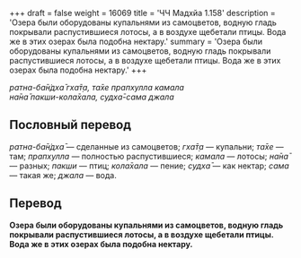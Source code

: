 +++
draft = false
weight = 16069
title = 'ЧЧ Мадхйа 1.158'
description = 'Озера были оборудованы купальнями из самоцветов, водную гладь покрывали распустившиеся лотосы, а в воздухе щебетали птицы. Вода же в этих озерах была подобна нектару.'
summary = 'Озера были оборудованы купальнями из самоцветов, водную гладь покрывали распустившиеся лотосы, а в воздухе щебетали птицы. Вода же в этих озерах была подобна нектару.'
+++

_ратна-ба̄н̇дха̄ гха̄т̣а, та̄хе прапхулла камала  
на̄на̄ пакши-кола̄хала, судха̄-сама джала_

## Пословный перевод

_ратна_\-_ба̄н̇дха̄_ — сделанные из самоцветов; _гха̄т̣а_ — купальни; _та̄хе_ — там; _прапхулла_ — полностью распустившиеся; _камала_ — лотосы; _на̄на̄_ — разных; _пакши_ — птиц; _кола̄хала_ — пение; _судха̄_ — как нектар; _сама_ — такая же; _джала_ — вода.

## Перевод

**Озера были оборудованы купальнями из самоцветов, водную гладь покрывали распустившиеся лотосы, а в воздухе щебетали птицы. Вода же в этих озерах была подобна нектару.**
